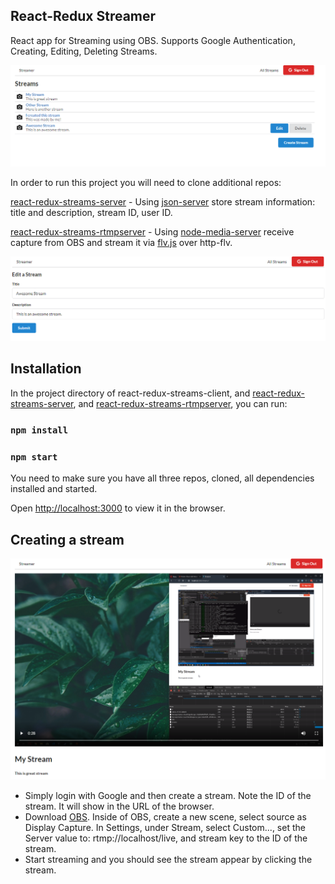 ## React-Redux Streamer

React app for Streaming using OBS. Supports Google Authentication, Creating, Editing, Deleting Streams.

![Screenshot 1](https://github.com/andreysaf/react-redux-streams-client/raw/master/screenshots/screen1.PNG)

In order to run this project you will need to clone additional repos:

[react-redux-streams-server](https://github.com/andreysaf/react-redux-streams-server) - Using [json-server](https://www.npmjs.com/package/json-server) store stream information: title and description, stream ID, user ID.


[react-redux-streams-rtmpserver](https://github.com/andreysaf/react-redux-streams-rtmpserver) - Using [node-media-server](https://github.com/illuspas/Node-Media-Server) receive capture from OBS and stream it via [flv.js](https://github.com/Bilibili/flv.js/) over http-flv. 

![Screenshot 2](https://github.com/andreysaf/react-redux-streams-client/raw/master/screenshots/screen2.PNG)

## Installation

In the project directory of react-redux-streams-client, and [react-redux-streams-server](https://github.com/andreysaf/react-redux-streams-server), and [react-redux-streams-rtmpserver](https://github.com/andreysaf/react-redux-streams-rtmpserver), you can run:

### `npm install`

### `npm start`

You need to make sure you have all three repos, cloned, all dependencies installed and started.

Open [http://localhost:3000](http://localhost:3000) to view it in the browser.

## Creating a stream

![Screenshot 3](https://github.com/andreysaf/react-redux-streams-client/raw/master/screenshots/screen3.PNG)

- Simply login with Google and then create a stream. Note the ID of the stream. It will show in the URL of the browser. 
- Download [OBS](https://obsproject.com). Inside of OBS, create a new scene, select source as Display Capture. In Settings, under Stream, select Custom..., set the Server value to: rtmp://localhost/live, and stream key to the ID of the stream. 
- Start streaming and you should see the stream appear by clicking the stream.



